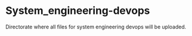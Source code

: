 # System_engineering-devops
Directorate where all files for system engineering devops will be uploaded. 
